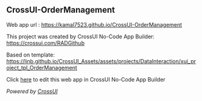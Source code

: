 ## CrossUI-OrderManagement
Web app url : https://kamal7523.github.io/CrossUI-OrderManagement

This project was created by CrossUI No-Code App Builder: https://crossui.com/RADGithub

Based on template: https://linb.github.io/CrossUI_Assets/assets/projects/DataInteraction/xui_project_tpl_OrderManagement

Click [here](https://crossui.com/RADGithub/#!from=github&owner=kamal7523&repo=CrossUI-OrderManagement) to edit this web app in CrossUI No-Code App Builder

<i>Powered by [CrossUI](https://crossui.com)</i>
